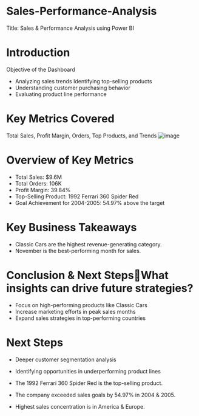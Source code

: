 # Sales-Performance-Analysis
Title: Sales &amp; Performance Analysis using Power BI
# Introduction
Objective of the Dashboard
- Analyzing sales trends Identifying top-selling products
- Understanding customer purchasing behavior
- Evaluating product line performance
# Key Metrics Covered
Total Sales, Profit Margin, Orders, Top Products, and Trends
![image](https://github.com/user-attachments/assets/8c9083cd-5cd2-42a2-8696-26c500e3e208)
# Overview of Key Metrics
- Total Sales: $9.6M
- Total Orders: 106K
- Profit Margin: 39.84%
- Top-Selling Product: 1992 Ferrari 360 Spider Red
- Goal Achievement for 2004-2005: 54.97% above the target
# Key Business Takeaways
- Classic Cars are the highest revenue-generating category.
- November is the best-performing month for sales.

# Conclusion & Next StepsWhat insights can drive future strategies?
- Focus on high-performing products like Classic Cars
- Increase marketing efforts in peak sales months
- Expand sales strategies in top-performing countries
# Next Steps
- Deeper customer segmentation analysis
- Identifying opportunities in underperforming product lines

- The 1992 Ferrari 360 Spider Red is the top-selling product.
- The company exceeded sales goals by 54.97% in 2004 & 2005.
- Highest sales concentration is in America & Europe.
